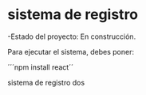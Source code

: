 <H1> sistema de registro</H1>

-Estado del proyecto: En construcción.

Para ejecutar el sistema, debes poner:

´´´npm install react´´

sistema de registro dos


